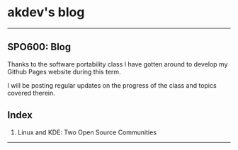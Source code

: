 # akdev's blog
---

## SPO600: Blog

Thanks to the software portability class I have gotten
around to develop my Github Pages website during this term.

I will be posting regular updates on the progress of the class and
topics covered therein.

## Index

1. Linux and KDE: Two Open Source Communities

---
